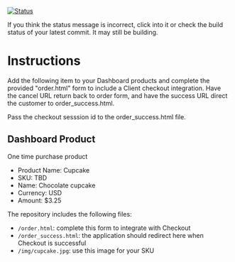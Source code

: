 [![Status](https://img.shields.io/badge/status-SUBMITTABLE%20COMMIT:%20abf81e942bcec3cf10d00469c5ee1b788d733659-brightgreen.svg)](https://github.com/andremcb/bakery_scaffold_AApE3fQi8zR0pcdo/commit/abf81e942bcec3cf10d00469c5ee1b788d733659)






































































































































If you think the status message is incorrect, click into it or check the build status of your latest commit. It may still be building.

# Instructions 

Add the following item to your Dashboard products and complete the provided "order.html" form to include a Client checkout integration. Have the cancel URL return back to order form, and have the success URL direct the customer to order_success.html. 

Pass the checkout sesssion id to the order_success.html file.

## Dashboard Product
One time purchase product
* Product Name: Cupcake
* SKU: TBD
* Name: Chocolate cupcake
* Currency: USD
* Amount: $3.25

The repository includes the following files:
* `/order.html`: complete this form to integrate with Checkout
* `/order_success.html`: the application should redirect here when Checkout is successful
* `/img/cupcake.jpg`: use this image for your SKU
